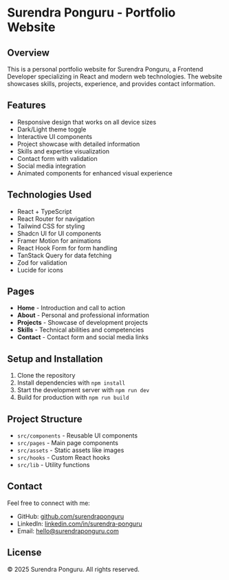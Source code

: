
# Surendra Ponguru - Portfolio Website

## Overview
This is a personal portfolio website for Surendra Ponguru, a Frontend Developer specializing in React and modern web technologies. The website showcases skills, projects, experience, and provides contact information.

## Features
- Responsive design that works on all device sizes
- Dark/Light theme toggle
- Interactive UI components
- Project showcase with detailed information
- Skills and expertise visualization
- Contact form with validation
- Social media integration
- Animated components for enhanced visual experience

## Technologies Used
- React + TypeScript
- React Router for navigation
- Tailwind CSS for styling
- Shadcn UI for UI components
- Framer Motion for animations
- React Hook Form for form handling
- TanStack Query for data fetching
- Zod for validation
- Lucide for icons

## Pages
- **Home** - Introduction and call to action
- **About** - Personal and professional information
- **Projects** - Showcase of development projects
- **Skills** - Technical abilities and competencies
- **Contact** - Contact form and social media links

## Setup and Installation
1. Clone the repository
2. Install dependencies with `npm install`
3. Start the development server with `npm run dev`
4. Build for production with `npm run build`

## Project Structure
- `src/components` - Reusable UI components
- `src/pages` - Main page components
- `src/assets` - Static assets like images
- `src/hooks` - Custom React hooks
- `src/lib` - Utility functions

## Contact
Feel free to connect with me:
- GitHub: [github.com/surendraponguru](https://github.com/surendraponguru)
- LinkedIn: [linkedin.com/in/surendra-ponguru](https://linkedin.com/in/surendra-ponguru)
- Email: hello@surendraponguru.com

## License
© 2025 Surendra Ponguru. All rights reserved.
